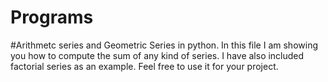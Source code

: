 # Programs

#Arithmetc series and Geometric Series in python.
In this file I am showing you how to compute the sum of any kind of series. I have also included factorial series as an example.
Feel free to use it for your project.
